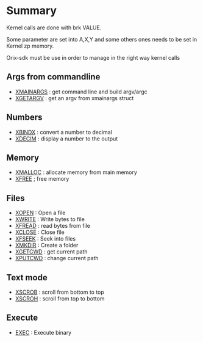 # Summary

Kernel calls are done with brk VALUE.

Some parameter are set into A,X,Y and some others ones needs to be set in Kernel zp memory.

Orix-sdk must be use in order to manage in the right way kernel calls

## Args from commandline

* [XMAINARGS](xmainargs) : get command line and build argv/argc
* [XGETARGV](xgetargv) : get an argv from xmainargs struct

## Numbers

* [XBINDX](xbindx) : convert a number to decimal
* [XDECIM](xdecim) : display a number to the output

## Memory

* [XMALLOC](xmalloc) : allocate memory from main memory
* [XFREE](xfree) ; free memory

## Files

* [XOPEN](xopen) : Open a file
* [XWRITE](xwrite) : Write bytes to file
* [XFREAD](xfread) : read bytes from file
* [XCLOSE](xclose) : Close file
* [XFSEEK](xfseek) : Seek into files
* [XMKDIR](xmkdir) : Create a folder
* [XGETCWD](xgetcwd) : get current path
* [XPUTCWD](xputcwd) : change current path

## Text mode

* [XSCROB](xscrob) : scroll from bottom to top
* [XSCROH](xscrob) : scroll from top to bottom

## Execute

* [EXEC](xexec) : Execute binary
